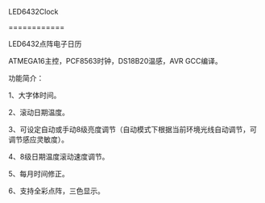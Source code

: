 LED6432Clock

============


LED6432点阵电子日历

ATMEGA16主控，PCF8563时钟，DS18B20温感，AVR GCC编译。

功能简介：

1、大字体时间。

2、滚动日期温度。

3、可设定自动或手动8级亮度调节（自动模式下根据当前环境光线自动调节，可调节感应灵敏度）。

4、8级日期温度滚动速度调节。

5、每月时间修正。

6、支持全彩点阵，三色显示。

